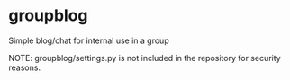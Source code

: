 # groupblog
Simple blog/chat for internal use in a group

NOTE: groupblog/settings.py is not included in the repository for security
reasons.
